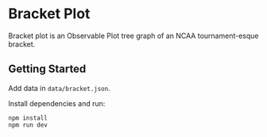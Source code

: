 # Bracket Plot

Bracket plot is an Observable Plot tree graph of an NCAA tournament-esque bracket.

## Getting Started

Add data in `data/bracket.json`.

Install dependencies and run:
```
npm install
npm run dev
```
